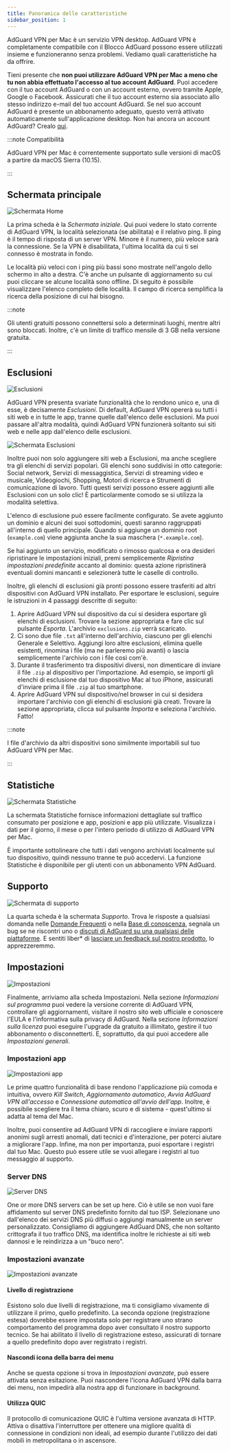 ```yaml
---
title: Panoramica delle caratteristiche
sidebar_position: 1
---
```


AdGuard VPN per Mac è un servizio VPN desktop. AdGuard VPN è completamente compatibile con il Blocco AdGuard possono essere utilizzati insieme e funzioneranno senza problemi. Vediamo quali caratteristiche ha da offrire.

Tieni presente che **non puoi utilizzare AdGuard VPN per Mac a meno che tu non abbia effettuato l'accesso al tuo account AdGuard**. Puoi accedere con il tuo account AdGuard o con un account esterno, ovvero tramite Apple, Google o Facebook. Assicurati che il tuo account esterno sia associato allo stesso indirizzo e-mail del tuo account AdGuard. Se nel suo account AdGuard è presente un abbonamento adeguato, questo verrà attivato automaticamente sull'applicazione desktop. Non hai ancora un account AdGuard? Crealo [qui](https://auth.adguard.com/registration.html).

:::note Compatibilità

AdGuard VPN per Mac è correntemente supportato sulle versioni di macOS a partire da macOS Sierra (10.15).

:::

## Schermata principale

![Schermata Home](https://cdn.adguardvpn.com/content/kb/vpn/mac/vpn_main_new_en.jpeg)

La prima scheda è la *Schermata iniziale*. Qui puoi vedere lo stato corrente di AdGuard VPN, la località selezionata (se abilitata) e il relativo ping. Il ping è il tempo di risposta di un server VPN. Minore è il numero, più veloce sarà la connessione. Se la VPN è disabilitata, l'ultima località da cui ti sei connesso è mostrata in fondo.

Le località più veloci con i ping più bassi sono mostrate nell'angolo dello schermo in alto a destra. C'è anche un pulsante di aggiornamento su cui puoi cliccare se alcune località sono offline. Di seguito è possibile visualizzare l'elenco completo delle località. Il campo di ricerca semplifica la ricerca della posizione di cui hai bisogno.

:::note

Gli utenti gratuiti possono connettersi solo a determinati luoghi, mentre altri sono bloccati. Inoltre, c'è un limite di traffico mensile di 3 GB nella versione gratuita.

:::

## Esclusioni

![Esclusioni](https://cdn.adguardvpn.com/content/kb/vpn/mac/exclusions_new_en.png)

AdGuard VPN presenta svariate funzionalità che lo rendono unico e, una di esse, è decisamente *Esclusioni*. Di default, AdGuard VPN opererà su tutti i siti web e in tutte le app, tranne quelle dall'elenco delle esclusioni. Ma puoi passare all'altra modalità, quindi AdGuard VPN funzionerà soltanto sui siti web e nelle app dall'elenco delle esclusioni.

![Schermata Esclusioni](https://cdn.adguardvpn.com/content/kb/vpn/mac/services_new_en.png)

Inoltre puoi non solo aggiungere siti web a Esclusioni, ma anche scegliere tra gli elenchi di servizi popolari. Gli elenchi sono suddivisi in otto categorie: Social network, Servizi di messaggistica, Servizi di streaming video e musicale, Videogiochi, Shopping, Motori di ricerca e Strumenti di comunicazione di lavoro. Tutti questi servizi possono essere aggiunti alle Esclusioni con un solo clic! È particolarmente comodo se si utilizza la modalità selettiva.

L'elenco di esclusione può essere facilmente configurato. Se avete aggiunto un dominio e alcuni dei suoi sottodomini, questi saranno raggruppati all'interno di quello principale. Quando si aggiunge un dominio root (`example.com`) viene aggiunta anche la sua maschera (`*.example.com`).

Se hai aggiunto un servizio, modificato o rimosso qualcosa e ora desideri ripristinare le impostazioni iniziali, premi semplicemente *Ripristina impostazioni predefinite* accanto al dominio: questa azione ripristinerà eventuali domini mancanti e selezionerà tutte le caselle di controllo.

Inoltre, gli elenchi di esclusioni già pronti possono essere trasferiti ad altri dispositivi con AdGuard VPN installato. Per esportare le esclusioni, seguire le istruzioni in 4 passaggi descritte di seguito:

1. Aprire AdGuard VPN sul dispositivo da cui si desidera esportare gli elenchi di esclusioni. Trovare la sezione appropriata e fare clic sul pulsante *Esporta*. L'archivio `exclusions.zip` verrà scaricato.
2. Ci sono due file `.txt` all'interno dell'archivio, ciascuno per gli elenchi Generale e Selettivo. Aggiungi loro altre esclusioni, elimina quelle esistenti, rinomina i file (ma ne parleremo più avanti) o lascia semplicemente l'archivio con i file così com'è.
3. Durante il trasferimento tra dispositivi diversi, non dimenticare di inviare il file `.zip` al dispositivo per l'importazione. Ad esempio, se importi gli elenchi di esclusione dal tuo dispositivo Mac al tuo iPhone, assicurati d'inviare prima il file `.zip` al tuo smartphone.
4. Aprire AdGuard VPN sul dispositivo/nel browser in cui si desidera importare l'archivio con gli elenchi di esclusioni già creati. Trovare la sezione appropriata, clicca sul pulsante *Importa* e seleziona l'archivio. Fatto!

:::note

I file d'archivio da altri dispositivi sono similmente importabili sul tuo AdGuard VPN per Mac.

:::

## Statistiche

![Schermata Statistiche](https://cdn.adguardvpn.com/content/kb/vpn/mac/statistics_en.png)

La schermata Statistiche fornisce informazioni dettagliate sul traffico consumato per posizione e app, posizioni e app più utilizzate. Visualizza i dati per il giorno, il mese o per l'intero periodo di utilizzo di AdGuard VPN per Mac.

È importante sottolineare che tutti i dati vengono archiviati localmente sul tuo dispositivo, quindi nessuno tranne te può accedervi. La funzione Statistiche è disponibile per gli utenti con un abbonamento VPN AdGuard.

## Supporto

![Schermata di supporto](https://cdn.adguardvpn.com/content/kb/vpn/mac/support_new_en.png)

La quarta scheda è la schermata *Supporto*. Trova le risposte a qualsiasi domanda nelle [Domande Frequenti](https://adguard-vpn.com/welcome.html#faq) o nella [Base di conoscenza](/), segnala un bug se ne riscontri uno o [discuti di AdGuard su una qualsiasi delle piattaforme](https://adguard.com/discuss.html). E sentiti liber* di [lasciare un feedback sul nostro prodotto](https://surveys.adguard.com/vpn_mac/form.html), lo apprezzeremmo.

## Impostazioni

![Impostazioni](https://cdn.adguardvpn.com/content/kb/vpn/mac/settings_new_en.png)

Finalmente, arriviamo alla scheda Impostazioni. Nella sezione *Informazioni sul programma* puoi vedere la versione corrente di AdGuard VPN, controllare gli aggiornamenti, visitare il nostro sito web ufficiale e conoscere l'EULA e l'informativa sulla privacy di AdGuard. Nella sezione *Informazioni sulla licenza* puoi eseguire l'upgrade da gratuito a illimitato, gestire il tuo abbonamento o disconnetterti. E, soprattutto, da qui puoi accedere alle *Impostazioni generali*.

### Impostazioni app

![Impostazioni app](https://cdn.adguardvpn.com/content/kb/vpn/mac/general-settings_new_en.png)

Le prime quattro funzionalità di base rendono l'applicazione più comoda e intuitiva, ovvero *Kill Switch*, *Aggiornamento automatico*, *Avvia AdGuard VPN all'accesso* e *Connessione automatica all'avvio dell'app*. Inoltre, è possibile scegliere tra il tema chiaro, scuro e di sistema - quest'ultimo si adatta al tema del Mac.

Inoltre, puoi consentire ad AdGuard VPN di raccogliere e inviare rapporti anonimi sugli arresti anomali, dati tecnici e d'interazione, per poterci aiutare a migliorare l'app. Infine, ma non per importanza, puoi esportare i registri dal tuo Mac. Questo può essere utile se vuoi allegare i registri al tuo messaggio al supporto.

### Server DNS

![Server DNS](https://cdn.adguardvpn.com/content/kb/vpn/mac/dns_new_en.png)

One or more DNS servers can be set up here. Ciò è utile se non vuoi fare affidamento sul server DNS predefinito fornito dal tuo ISP. Selezionane uno dall'elenco dei servizi DNS più diffusi o aggiungi manualmente un server personalizzato. Consigliamo di aggiungere AdGuard DNS, che non soltanto crittografa il tuo traffico DNS, ma identifica inoltre le richieste ai siti web dannosi e le reindirizza a un "buco nero".

### Impostazioni avanzate

![Impostazioni avanzate](https://cdn.adguardvpn.com/content/kb/vpn/mac/advanced-settings_new_en.png)

#### Livello di registrazione

Esistono solo due livelli di registrazione, ma ti consigliamo vivamente di utilizzare il primo, quello predefinito. La seconda opzione (registrazione estesa) dovrebbe essere impostata solo per registrare uno strano comportamento del programma dopo aver consultato il nostro supporto tecnico. Se hai abilitato il livello di registrazione esteso, assicurati di tornare a quello predefinito dopo aver registrato i registri.

#### Nascondi icona della barra dei menu

Anche se questa opzione si trova in *Impostazioni avanzate*, può essere attivata senza esitazione. Puoi nascondere l'icona AdGuard VPN dalla barra dei menu, non impedirà alla nostra app di funzionare in background.

#### Utilizza QUIC

Il protocollo di comunicazione QUIC è l'ultima versione avanzata di HTTP. Attiva o disattiva l'interruttore per ottenere una migliore qualità di connessione in condizioni non ideali, ad esempio durante l'utilizzo dei dati mobili in metropolitana o in ascensore.
